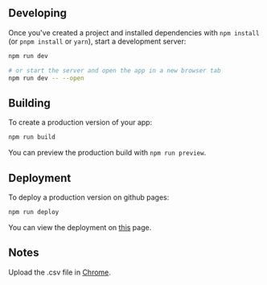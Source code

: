 ## Developing

Once you've created a project and installed dependencies with `npm install` (or `pnpm install` or `yarn`), start a development server:

```bash
npm run dev

# or start the server and open the app in a new browser tab
npm run dev -- --open
```

## Building

To create a production version of your app:

```bash
npm run build
```

You can preview the production build with `npm run preview`.

## Deployment

To deploy a production version on github pages:

```bash
npm run deploy
```

You can view the deployment on [this](https://olavgit.github.io/LearnDiTwin-Gamification/) page.

## Notes

Upload the .csv file in [Chrome](https://www.google.com/chrome/browser-tools/).
